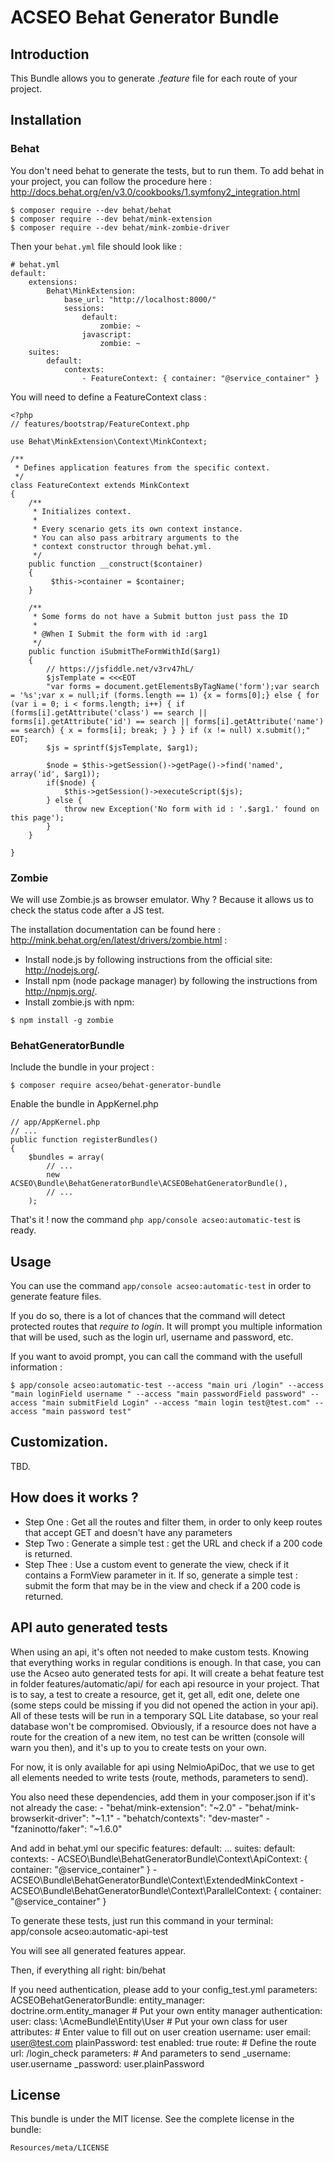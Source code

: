 # ACSEO Behat Generator Bundle

## Introduction

This Bundle allows you to generate *.feature* file for each route of your project.


## Installation

### Behat

You don't need behat to generate the tests, but to run them.
To add behat in your project, you can follow the procedure here : http://docs.behat.org/en/v3.0/cookbooks/1.symfony2_integration.html

```
$ composer require --dev behat/behat
$ composer require --dev behat/mink-extension
$ composer require --dev behat/mink-zombie-driver
```

Then your ```behat.yml``` file should look like :

```
# behat.yml
default:
    extensions:
        Behat\MinkExtension:
            base_url: "http://localhost:8000/"
            sessions:
                default:
                    zombie: ~
                javascript:
                    zombie: ~
    suites:
        default:
            contexts:
                - FeatureContext: { container: "@service_container" }
```

You will need to define a FeatureContext class :

```
<?php
// features/bootstrap/FeatureContext.php

use Behat\MinkExtension\Context\MinkContext;

/**
 * Defines application features from the specific context.
 */
class FeatureContext extends MinkContext
{
    /**
     * Initializes context.
     *
     * Every scenario gets its own context instance.
     * You can also pass arbitrary arguments to the
     * context constructor through behat.yml.
     */
    public function __construct($container)
    {
         $this->container = $container;
    }

    /**
     * Some forms do not have a Submit button just pass the ID
     *
     * @When I Submit the form with id :arg1
     */
    public function iSubmitTheFormWithId($arg1)
    {
        // https://jsfiddle.net/v3rv47hL/
        $jsTemplate = <<<EOT
        "var forms = document.getElementsByTagName('form');var search = '%s';var x = null;if (forms.length == 1) {x = forms[0];} else { for (var i = 0; i < forms.length; i++) { if (forms[i].getAttribute('class') == search || forms[i].getAttribute('id') == search || forms[i].getAttribute('name') == search) { x = forms[i]; break; } } } if (x != null) x.submit();"
EOT;
        $js = sprintf($jsTemplate, $arg1);

        $node = $this->getSession()->getPage()->find('named', array('id', $arg1));
        if($node) {
            $this->getSession()->executeScript($js);
        } else {
            throw new Exception('No form with id : '.$arg1.' found on this page');
        }
    }

}
```

### Zombie

We will use Zombie.js as browser emulator. Why ? Because it allows us to check the status code after a JS test.

The installation documentation can be found here : http://mink.behat.org/en/latest/drivers/zombie.html :

* Install node.js by following instructions from the official site: http://nodejs.org/.
* Install npm (node package manager) by following the instructions from http://npmjs.org/.
* Install zombie.js with npm:

```
$ npm install -g zombie
```

### BehatGeneratorBundle

Include the bundle in your project :

```
$ composer require acseo/behat-generator-bundle
```

Enable the bundle in AppKernel.php

```
// app/AppKernel.php
// ...
public function registerBundles()
{
    $bundles = array(
        // ...
        new ACSEO\Bundle\BehatGeneratorBundle\ACSEOBehatGeneratorBundle(),
        // ...
    );
```

That's it ! now the command ```php app/console acseo:automatic-test``` is ready.

## Usage

You can use the command ```app/console acseo:automatic-test``` in order to generate feature files.

If you do so, there is a lot of chances that the command will detect protected routes that *require to login*.
It will prompt you multiple information that will be used, such as the login url, username and password, etc.

If you want to avoid prompt, you can call the command with the usefull information :

```
$ app/console acseo:automatic-test --access "main uri /login" --access "main loginField username " --access "main passwordField password" --access "main submitField Login" --access "main login test@test.com" --access "main password test"

```

## Customization.

TBD.


## How does it works ?

* Step One : Get all the routes and filter them, in order to only keep routes that accept GET and doesn't have any parameters
* Step Two : Generate a simple test : get the URL and check if a 200 code is returned.
* Step Thee : Use a custom event to generate the view, check if it contains a FormView parameter in it. If so, generate a simple test : submit the form that may be in the view and check if a 200 code is returned.

## API auto generated tests

When using an api, it's often not needed to make custom tests. Knowing that everything works in regular conditions is enough. In that case, you can use the Acseo auto generated tests for api. It will create a behat feature test in folder features/automatic/api/ for each api resource in your project. That is to say, a test to create a resource, get it, get all, edit one, delete one (some steps could be missing if you did not opened the action in your api). All of these tests will be run in a temporary SQL Lite database, so your real database won't be compromised. Obviously, if a resource does not have a route for the creation of a new item, no test can be written (console will warn you then), and it's up to you to create tests on your own.

For now, it is only available for api using NelmioApiDoc, that we use to get all elements needed to write tests (route, methods, parameters to send).

You also need these dependencies, add them in your composer.json if it's not already the case:
    - "behat/mink-extension": "~2.0"
    - "behat/mink-browserkit-driver": "~1.1"
    - "behatch/contexts": "dev-master"
    - "fzaninotto/faker": "~1.6.0"

And add in behat.yml our specific features:
default:
  ...
  suites:
    default:
      contexts:
        - ACSEO\Bundle\BehatGeneratorBundle\Context\ApiContext: { container: "@service_container" }
        - ACSEO\Bundle\BehatGeneratorBundle\Context\ExtendedMinkContext
        - ACSEO\Bundle\BehatGeneratorBundle\Context\ParallelContext: { container: "@service_container" }

To generate these tests, just run this command in your terminal:
app/console acseo:automatic-api-test

You will see all generated features appear.

Then, if everything all right:
bin/behat

If you need authentication, please add to your config_test.yml
parameters:
    ACSEOBehatGeneratorBundle:
        entity_manager: doctrine.orm.entity_manager # Put your own entity manager
        authentication:
            user:
                class: \AcmeBundle\Entity\User      # Put your own class for user
                attributes:                         # Enter value to fill out on user creation
                    username: user
                    email: user@test.com
                    plainPassword: test
                    enabled: true
            route:                                  # Define the route
                url: /login_check
                parameters:                         # And parameters to send
                    _username: user.username
                    _password: user.plainPassword



## License

This bundle is under the MIT license. See the complete license in the bundle:

```
Resources/meta/LICENSE
```
